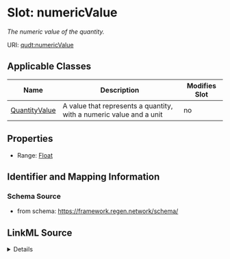 

# Slot: numericValue


_The numeric value of the quantity._



URI: [qudt:numericValue](http://qudt.org/schema/qudt/numericValue)



<!-- no inheritance hierarchy -->





## Applicable Classes

| Name | Description | Modifies Slot |
| --- | --- | --- |
| [QuantityValue](QuantityValue.md) | A value that represents a quantity, with a numeric value and a unit |  no  |







## Properties

* Range: [Float](Float.md)





## Identifier and Mapping Information







### Schema Source


* from schema: https://framework.regen.network/schema/




## LinkML Source

<details>
```yaml
name: numericValue
description: The numeric value of the quantity.
from_schema: https://framework.regen.network/schema/
rank: 1000
slot_uri: qudt:numericValue
alias: numericValue
owner: QuantityValue
domain_of:
- QuantityValue
range: float

```
</details>